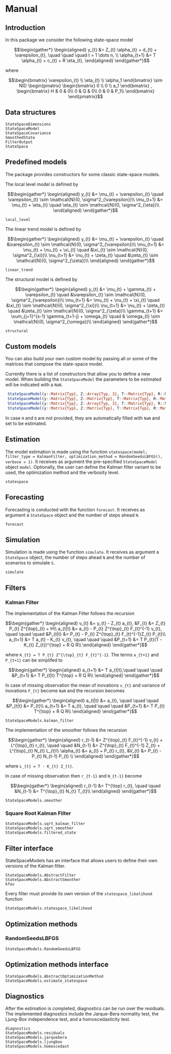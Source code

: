 # Manual

## Introduction

In this package we consider the following state-space model

```math
\begin{gather*}
    \begin{aligned}
        y_{t} &= Z_{t} \alpha_{t} + d_{t} + \varepsilon_{t}, \quad \quad \quad t = 1 \dots n, \\
        \alpha_{t+1} &= T \alpha_{t} + c_{t} + R \eta_{t},
    \end{aligned}
\end{gather*}
```
where
```math
\begin{bmatrix}
    \varepsilon_{t} \\
    \eta_{t} \\
    \alpha_1
\end{bmatrix}
\sim
NID
\begin{pmatrix}
    \begin{bmatrix}
        0 \\
        0 \\
        a_1
    \end{bmatrix}
    ,
    \begin{bmatrix}
        H & 0 & 0\\
        0 & Q & 0\\
        0 & 0 & P_1\\
    \end{bmatrix}
\end{pmatrix}
```

## Data structures

```@docs
StateSpaceDimensions
StateSpaceModel
StateSpaceCovariance
SmoothedState
FilterOutput
StateSpace
```

## Predefined models

The package provides constructors for some classic state-space models.

The local level model is defined by

```math
\begin{gather*}
    \begin{aligned}
        y_{t} &=  \mu_{t}  + \varepsilon_{t} \quad \varepsilon_{t} \sim \mathcal{N}(0, \sigma^2_{\varepsilon})\\
        \mu_{t+1} &= \mu_{t} + \eta_{t} \quad \eta_{t} \sim \mathcal{N}(0, \sigma^2_{\eta})\\
    \end{aligned}
\end{gather*}
```

```@docs
local_level
```

The linear trend model is defined by

```math
\begin{gather*}
    \begin{aligned}
        y_{t} &=  \mu_{t}  + \varepsilon_{t} \quad &\varepsilon_{t} \sim \mathcal{N}(0, \sigma^2_{\varepsilon})\\
        \mu_{t+1} &= \mu_{t} + \nu_{t} + \xi_{t} \quad &\xi_{t} \sim \mathcal{N}(0, \sigma^2_{\xi})\\
        \nu_{t+1} &= \nu_{t} + \zeta_{t} \quad &\zeta_{t} \sim \mathcal{N}(0, \sigma^2_{\zeta})\\
    \end{aligned}
\end{gather*}
```

```@docs
linear_trend
```

The structural model is defined by

```math
\begin{gather*}
    \begin{aligned}
        y_{t} &=  \mu_{t} + \gamma_{t} + \varepsilon_{t} \quad &\varepsilon_{t} \sim \mathcal{N}(0, \sigma^2_{\varepsilon})\\
        \mu_{t+1} &= \mu_{t} + \nu_{t} + \xi_{t} \quad &\xi_{t} \sim \mathcal{N}(0, \sigma^2_{\xi})\\
        \nu_{t+1} &= \nu_{t} + \zeta_{t} \quad &\zeta_{t} \sim \mathcal{N}(0, \sigma^2_{\zeta})\\
        \gamma_{t+1} &= \sum_{j=1}^{s-1} \gamma_{t+1-j} + \omega_{t} \quad & \omega_{t} \sim \mathcal{N}(0, \sigma^2_{\omega})\\
    \end{aligned}
\end{gather*}
```


```@docs
structural
```

## Custom models

You can also build your own custom model by passing all or some of the matrices that compose the state-space model.

Currently there is a list of constructors that allow you to define a new model. When building the `StateSpaceModel` the parameters
to be estimated will be indicated with a `NaN`.

```julia
 StateSpaceModel(y::Matrix{Typ}, Z::Array{Typ, 3}, T::Matrix{Typ}, R::Matrix{Typ}, H::Matrix{Typ}, Q::Matrix{Typ}) where Typ <: Real
 StateSpaceModel(y::Matrix{Typ}, Z::Matrix{Typ}, T::Matrix{Typ}, R::Matrix{Typ}, H::Matrix{Typ}, Q::Matrix{Typ}) where Typ <: Real
 StateSpaceModel(y::Matrix{Typ}, Z::Array{Typ, 3}, T::Matrix{Typ}, R::Matrix{Typ}) where Typ <: Real
 StateSpaceModel(y::Matrix{Typ}, Z::Matrix{Typ}, T::Matrix{Typ}, R::Matrix{Typ}) where Typ <: Real
```

In case `H` and `Q` are not provided, they are automatically filled with `NaN` and set to be estimated.

## Estimation
The model estimation is made using the function `statespace(model; filter_type = KalmanFilter, optimization_method = RandomSeedsLBFGS(), verbose = 1)`. It receives as argument the pre-specified `StateSpaceModel` object `model`. Optionally, the user can define the Kalman filter variant to be used, the optimization method and the verbosity level.

```@docs
statespace
```

## Forecasting

Forecasting is conducted with the function `forecast`. It receives as argument a `StateSpace` object and the number of steps ahead `N`.

```@docs
forecast
```

## Simulation

Simulation is made using the function `simulate`. It receives as argument a `StateSpace` object, the number of steps ahead `N` and the number of scenarios to simulate `S`.

```@docs
simulate
```

## Filters

### Kalman Filter

The implementation of the Kalman Filter follows the recursion

```math
\begin{gather*}
    \begin{aligned}
        v_{t} &= y_{t} - Z_{t} a_{t},  &F_{t} &= Z_{t} P_{t} Z^{\top}_{t} + H\\
        a_{t|t} &= a_{t} - P_{t} Z^{\top}_{t} F_{t}^{-1} v_{t}, \quad \quad \quad &P_{t|t} &= P_{t} -  P_{t} Z^{\top}_{t} F_{t}^{-1}Z_{t} P_{t}\\
        a_{t+1} &= T a_{t} - K_{t} v_{t}, \quad \quad \quad &P_{t+1} &= T P_{t}(T - K_{t} Z_{t})^{\top} + R Q R\\
    \end{aligned}
\end{gather*}
```
where ``K_{t} = T P_{t} Z^{\top}_{t} F_{t}^{-1}``. The terms ``a_{t+1}`` and ``P_{t+1}`` can be simplifed to

```math
\begin{gather*}
    \begin{aligned}
        a_{t+1} &= T a_{t|t},\quad \quad \quad &P_{t+1} &= T P_{t|t} T^{\top} + R Q R\\
    \end{aligned}
\end{gather*}
```

In case of missing observation the mean of inovations ``v_{t}`` and variance of inovations ``F_{t}`` become `NaN` and the recursion becomes

```math
\begin{gather*}
    \begin{aligned}
        a_{t|t} &= a_{t}, \quad \quad \quad &P_{t|t} &= P_{t}\\
        a_{t+1} &= T a_{t}, \quad \quad \quad &P_{t+1} &= T P_{t} T^{\top} + R Q R\\
    \end{aligned}
\end{gather*}
```

```@docs
StateSpaceModels.kalman_filter
```

The implementation of the smoother follows the recursion


```math
\begin{gather*}
    \begin{aligned}
        r_{t-1} &= Z^{\top}_{t} F_{t}^{-1} v_{t} + L^{\top}_{t} r_{t}, \quad \quad  &N_{t-1} &= Z^{\top}_{t} F_{t}^{-1} Z_{t} + L^{\top}_{t} N_{t} L_{t}\\
        \alpha_{t} &= a_{t} + P_{t} r_{t},  &V_{t} &= P_{t} - P_{t} N_{t-1} P_{t}  \\
    \end{aligned}
\end{gather*}
```
where ``L_{t} = T - K_{t} Z_{t}``.

In case of missing observation then ``r_{t-1}`` and ``N_{t-1}`` become

```math
\begin{gather*}
    \begin{aligned}
        r_{t-1} &= T^{\top} r_{t}, \quad \quad  &N_{t-1} &= T^{\top}_{t} N_{t} T_{t}\\
    \end{aligned}
\end{gather*}
```

```@docs
StateSpaceModels.smoother
```

### Square Root Kalman Filter

```@docs
StateSpaceModels.sqrt_kalman_filter
StateSpaceModels.sqrt_smoother
StateSpaceModels.filtered_state
```

## Filter interface

StateSpaceModels has an interface that allows users to define their own versions of the Kalman filter.

```@docs
StateSpaceModels.AbstractFilter
StateSpaceModels.AbstractSmoother
kfas
```

Every filter must provide its own version of the `statespace_likelihood` function
```@docs
StateSpaceModels.statespace_likelihood
```

## Optimization methods

### RandomSeedsLBFGS

```@docs
StateSpaceModels.RandomSeedsLBFGS
```

## Optimization methods interface

```@docs
StateSpaceModels.AbstractOptimizationMethod
StateSpaceModels.estimate_statespace
```

## Diagnostics
After the estimation is completed, diagnostics can be run over the residuals. The implemented diagnostics include the Jarque-Bera normality test, the Ljung-Box independence test, and a homoscedasticity test.

```@docs
diagnostics
StateSpaceModels.residuals
StateSpaceModels.jarquebera
StateSpaceModels.ljungbox
StateSpaceModels.homoscedast
```
